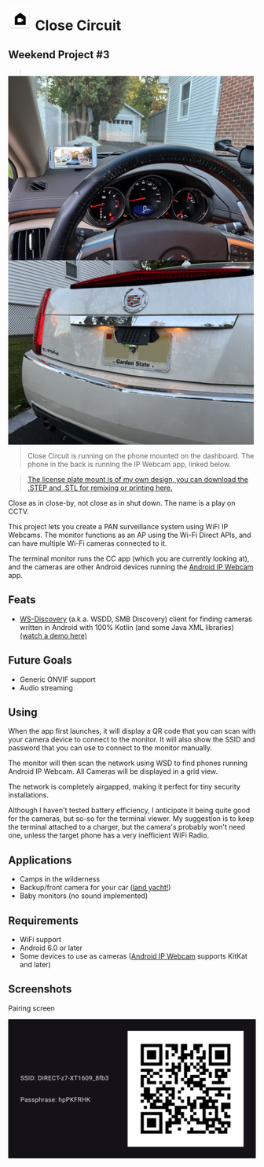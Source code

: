 # ![Close Circuit Icon](app/src/main/res/mipmap-mdpi/ic_launcher.webp) Close Circuit

## Weekend Project #3

<p style="float: left;">
    <img src="./pictures/IMG_2854.jpg" width="500" style="float: left; margin-right: 10px;">
    <img src="./pictures/IMG_2853.jpg" width="500" style="float: left; margin-right: 10px;">
</p>

> Close Circuit is running on the phone mounted on the dashboard.
> The phone in the back is running the IP Webcam app, linked below.

> [The license plate mount is of my own design, you can download the .STEP and .STL for remixing or printing here.](https://www.printables.com/model/1050371-zte-speed-license-plate-mount)

Close as in close-by, not close as in shut down. The name is a play on CCTV.

This project lets you create a PAN surveillance system using WiFi IP Webcams. The monitor functions as an AP using
the Wi-Fi Direct APIs, and can have multiple Wi-Fi cameras connected to it.

The terminal monitor runs the CC app (which you are currently looking at), and the cameras are other
Android devices running the [Android IP Webcam](https://play.google.com/store/apps/details?id=com.pas.webcam&hl=en_US)
app.

## Feats

- [WS-Discovery](https://docs.oasis-open.org/ws-dd/discovery/1.1/wsdd-discovery-1.1-spec.html) (a.k.a. WSDD, SMB
  Discovery) client for finding cameras written in Android with 100% Kotlin (and some Java XML
  libraries) [(watch a demo here)](https://youtu.be/R4aS2WIKhBE?si=MlXTYtz3vMyXOSmo)

## Future Goals

- Generic ONVIF support
- Audio streaming

## Using

When the app first launches, it will display a QR code that you can scan with your camera device to connect to the
monitor. It will also show the SSID and password that you can use to connect to the monitor manually.

The monitor will then scan the network using WSD to find phones running Android IP Webcam. All Cameras will be displayed
in a grid view.

The network is completely airgapped, making it perfect for tiny security installations.

Although I haven't tested battery efficiency, I anticipate it being quite good for the cameras, but so-so for the
terminal viewer. My suggestion is to keep the terminal attached to a charger, but the camera's probably won't need one,
unless the target phone has a very inefficient WiFi Radio.

## Applications

* Camps in the wilderness
* Backup/front camera for your
  car ([land yacht!](https://www.tiktok.com/@insanegnyc/video/7258434298699861294?q=camera%20%23cadillacescalade&t=1729559185863))
* Baby monitors (no sound implemented)

## Requirements

* WiFi support
* Android 6.0 or later
* Some devices to use as
  cameras ([Android IP Webcam](https://play.google.com/store/apps/details?id=com.pas.webcam&hl=en_US) supports KitKat
  and later)

## Screenshots

Pairing screen

![Screenshot_20241224-195107.png](pictures%2FScreenshot_20241224-195107.png)
